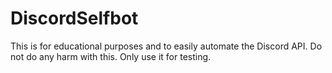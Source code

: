 # DiscordSelfbot
This is for educational purposes and to easily automate the Discord API. Do not do any harm with this. Only use it for testing.
